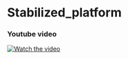 # Stabilized_platform

### Youtube video ###

[![Watch the video](https://img.youtube.com/vi/Q5NkLSsyHE/0.jpg)](https://www.youtube.com/watch?v=-Q5NkLSsyHE)
